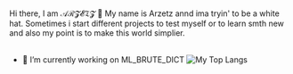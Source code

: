 
Hi there, I am 𝒜ℛ𝓩𝓔𝔗𝓩 👋
My name is Arzetz annd ima tryin' to be a white hat. Sometimes i start different projects to test myself or to learn smth new and also my point is to make this world simplier. <br><br>
- 🔭 I’m currently working on [ML_BRUTE_DICT](https://github.com/arzetz/VKSimpleParser/")
[![My Top Langs](https://github-readme-stats.vercel.app/api/top-langs/?username=arzetz&layout=compact)](https://github.com/anuraghazra/github-readme-stats)
<!--
**arzetz/arzetz** is a ✨ _special_ ✨ repository because its `README.md` (this file) appears on your GitHub profile.

Here are some ideas to get you started:

- 🔭 I’m currently working on ...
- 🌱 I’m currently learning ...
- 👯 I’m looking to collaborate on ...
- 🤔 I’m looking for help with ...
- 💬 Ask me about ...
- 📫 How to reach me: ...
- ⚡ Fun fact: ...
-->
<style>a{text-decoration:none}</style>
